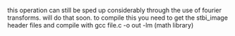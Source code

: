 this operation can still be sped up considerably through the use of fourier transforms. will do that soon.
to compile this you need to get the stbi_image header files and compile with gcc file.c -o out -lm (math library)
